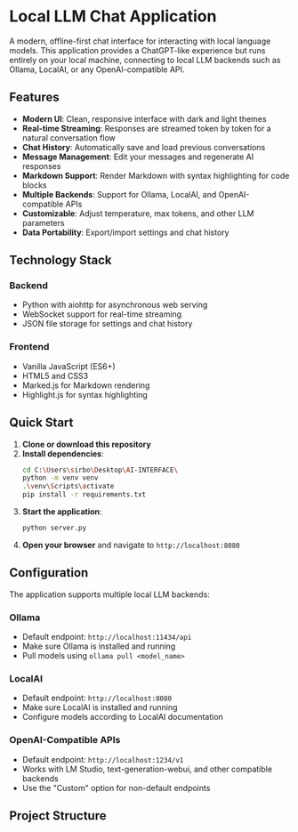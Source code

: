 # Local LLM Chat Application

A modern, offline-first chat interface for interacting with local language models. This application provides a ChatGPT-like experience but runs entirely on your local machine, connecting to local LLM backends such as Ollama, LocalAI, or any OpenAI-compatible API.

## Features

- **Modern UI**: Clean, responsive interface with dark and light themes
- **Real-time Streaming**: Responses are streamed token by token for a natural conversation flow
- **Chat History**: Automatically save and load previous conversations
- **Message Management**: Edit your messages and regenerate AI responses
- **Markdown Support**: Render Markdown with syntax highlighting for code blocks
- **Multiple Backends**: Support for Ollama, LocalAI, and OpenAI-compatible APIs
- **Customizable**: Adjust temperature, max tokens, and other LLM parameters
- **Data Portability**: Export/import settings and chat history

## Technology Stack

### Backend
- Python with aiohttp for asynchronous web serving
- WebSocket support for real-time streaming
- JSON file storage for settings and chat history

### Frontend
- Vanilla JavaScript (ES6+)
- HTML5 and CSS3
- Marked.js for Markdown rendering
- Highlight.js for syntax highlighting

## Quick Start

1. **Clone or download this repository**
2. **Install dependencies**:
   ```bash
   cd C:\Users\sirbo\Desktop\AI-INTERFACE\
   python -m venv venv
   .\venv\Scripts\activate
   pip install -r requirements.txt
   ```
3. **Start the application**:
   ```bash
   python server.py
   ```
4. **Open your browser** and navigate to `http://localhost:8080`

## Configuration

The application supports multiple local LLM backends:

### Ollama
- Default endpoint: `http://localhost:11434/api`
- Make sure Ollama is installed and running
- Pull models using `ollama pull <model_name>`

### LocalAI
- Default endpoint: `http://localhost:8080`
- Make sure LocalAI is installed and running
- Configure models according to LocalAI documentation

### OpenAI-Compatible APIs
- Default endpoint: `http://localhost:1234/v1`
- Works with LM Studio, text-generation-webui, and other compatible backends
- Use the "Custom" option for non-default endpoints

## Project Structure


